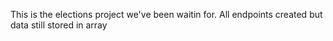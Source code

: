 This is the elections project we've been waitin for.
All endpoints created but data still stored in array
